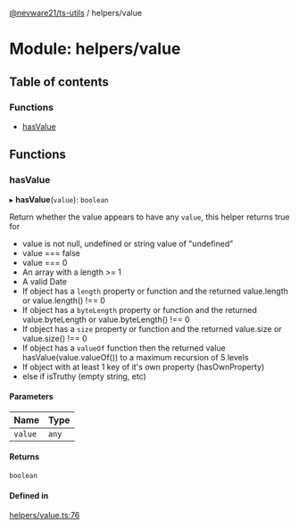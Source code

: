[@nevware21/ts-utils](../README.md) / helpers/value

# Module: helpers/value

## Table of contents

### Functions

- [hasValue](helpers_value.md#hasvalue)

## Functions

### hasValue

▸ **hasValue**(`value`): `boolean`

Return whether the value appears to have any `value`, this helper returns true for
- value is not null, undefined or string value of "undefined"
- value === false
- value === 0
- An array with a length >= 1
- A valid Date
- If object has a `length` property or function and the returned value.length or value.length() !== 0
- If object has a `byteLength` property or function and the returned value.byteLength or value.byteLength() !== 0
- If object has a `size` property or function and the returned value.size or value.size() !== 0
- If object has a `valueOf` function then the returned value hasValue(value.valueOf()) to a maximum recursion of 5 levels
- If object with at least 1 key of it's own property (hasOwnProperty)
- else if isTruthy (empty string, etc)

#### Parameters

| Name | Type |
| :------ | :------ |
| `value` | `any` |

#### Returns

`boolean`

#### Defined in

[helpers/value.ts:76](https://github.com/nevware21/ts-utils/blob/94db9d6/ts-utils/src/helpers/value.ts#L76)
